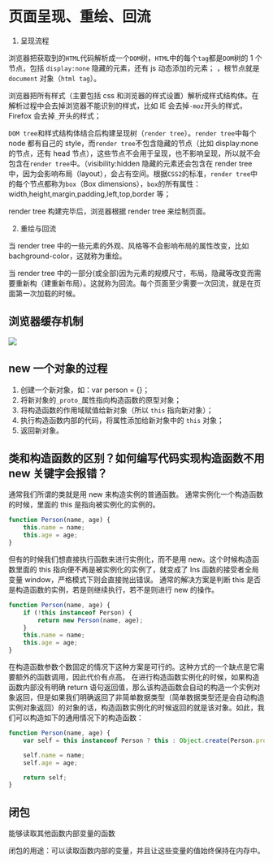 # 页面呈现、重绘、回流

1. 呈现流程

浏览器把获取到的`HTML`代码解析成一个`DOM`树，`HTML`中的每个`tag`都是`DOM`树的 1 个节点，包括 `display:none` 隐藏的元素，还有 js 动态添加的元素；
，根节点就是 `document` 对象（`html tag`）。

浏览器把所有样式（主要包括 css 和浏览器的样式设置）解析成样式结构体。在解析过程中会去掉浏览器不能识别的样式，比如 IE 会去掉`-moz`开头的样式，Firefox 会去掉`_`开头的样式；

`DOM tree`和样式结构体结合后构建呈现树（`render tree`）。`render tree`中每个 node 都有自己的 style，而`render tree`不包含隐藏的节点（比如 display:none 的节点，还有 head 节点），这些节点不会用于呈现，也不影响呈现，所以就不会包含在`render tree`中。（visibility:hidden 隐藏的元素还会包含在 render tree 中，因为会影响布局（layout），会占有空间。根据`CSS2`的标准，`render tree`中的每个节点都称为`box`（Box dimensions），`box`的所有属性：width,height,margin,padding,left,top,border 等；

render tree 构建完毕后，浏览器根据 render tree 来绘制页面。

2. 重绘与回流

当 render tree 中的一些元素的外观、风格等不会影响布局的属性改变，比如 bachground-color，这就称为重绘。

当 render tree 中的一部分(或全部)因为元素的规模尺寸，布局，隐藏等改变而需要重新构（建重新布局）。这就称为回流。每个页面至少需要一次回流，就是在页面第一次加载的时候。

## 浏览器缓存机制

![](https://upload-images.jianshu.io/upload_images/3174701-de3d6e025582103a?imageMogr2/auto-orient/strip|imageView2/2/format/webp)

## new 一个对象的过程

1. 创建一个新对象，如：var person = {}；
2. 将新对象的`_proto_`属性指向构造函数的原型对象；
3. 将构造函数的作用域赋值给新对象（所以 `this` 指向新对象）；
4. 执行构造函数内部的代码，将属性添加给新对象中的 `this` 对象；
5. 返回新对象。

## 类和构造函数的区别？如何编写代码实现构造函数不用 new 关键字会报错？

通常我们所谓的类就是用 new 来构造实例的普通函数。
通常实例化一个构造函数的时候，里面的 this 是指向被实例化的实例的。

```js
function Person(name, age) {
    this.name = name;
    this.age = age;
}
```

但有的时候我们想直接执行函数来进行实例化，而不是用 new。这个时候构造函数里面的 this 指向便不再是被实例化的实例了，就变成了 Ins 函数的接受者全局变量 window，严格模式下则会直接抛出错误。
通常的解决方案是判断 this 是否是构造函数的实例，若是则继续执行，若不是则进行 new 的操作。

```js
function Person(name, age) {
    if (!this instanceof Person) {
        return new Person(name, age);
    }
    this.name = name;
    this.age = age;
}
```

在构造函数参数个数固定的情况下这种方案是可行的。这种方式的一个缺点是它需要额外的函数调用，因此代价有点高。
在进行构造函数实例化的时候，如果构造函数内部没有明确 return 语句返回值，那么该构造函数会自动的构造一个实例对象返回，但是如果我们明确返回了非简单数据类型（简单数据类型还是会自动构造实例对象返回）的对象的话，构造函数实例化的时候返回的就是该对象。如此，我们可以构造如下的通用情况下的构造函数：

```js
function Person(name, age) {
    var self = this instanceof Person ? this : Object.create(Person.prototype);

    self.name = name;
    self.age = age;

    return self;
}
```

## 闭包

能够读取其他函数内部变量的函数

闭包的用途：可以读取函数内部的变量，并且让这些变量的值始终保持在内存中。

